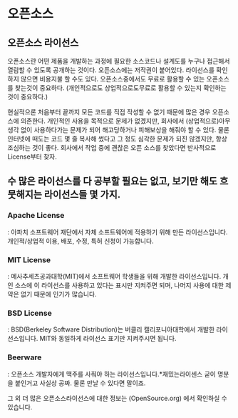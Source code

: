 # 오픈소스

## 오픈소스 라이선스

오픈소스란 어떤 제품을 개발하는 과정에 필요한 소스코드나 설계도를 누구나 접근해서 열람할 수 있도록 공개하는 것이다.
오픈소스에는 저작권이 붙어있다. 라이선스를 확인하지 않으면 비용지불 할 수도 있다.
오픈소스중에서도 무료로 활용할 수 있는 오픈소스를 찾는것이 중요하다. (개인적으로도 상업적으로도무료로 활용할 수 있는지 확인하는 것이 중요하다.)

현실적으론 처음부터 끝까지 모든 코드를 직접 작성할 수 없기 때문에 많은 경우 오픈소스에 의존한다.
개인적인 사용을 목적으로 문제가 없겠지만, 회사에서 (상업적으로)아무 생각 없이 사용하다가는 문제가 되어 해고당하거나 피해보상을 해줘야 할 수 있다.
물론 인터넷에 떠도는 코드 몇 줄 복사해 썼다고 그 정도 심각한 문제가 되진 않겠지만, 항상 조심하는 것이 좋다.
회사에서 작업 중에 괜찮은 오픈 소스를 찾았다면 반사적으로 License부터 찾자.

## 수 많은 라이선스를 다 공부할 필요는 없고, 보기만 해도 흐뭇해지는 라이선스들 몇 가지.

### Apache License
: 아파치 소프트웨어 재단에서 자체 소프트웨어에 적용하기 위해 만든 라이선스입니다.
  개인적/상업적 이용, 배포, 수정, 특허 신청이 가능합니다.
  
### MIT License
: 메사추세츠공과대학(MIT)에서 소프트웨어 학생들을 위해 개발한 라이선스입니다.
  개인 소스에 이 라이선스를 사용하고 있다는 표시만 지켜주면 되며, 나머지 사용에 대한 제약은 없기 때문에 인기가 많습니다.
  
### BSD License
: BSD(Berkeley Software Distribution)는 버클리 캘리포니아대학에서 개발한 라이선스입니다.
  MIT와 동일하게 라이선스 표기만 지켜주시면 됩니다.
  
### Beerware
: 오픈소스 개발자에게 맥주를 사줘야 하는 라이선스입니다.*재밌는라이센스 굳이 명분을 붙인거고 사실상 공짜.
  물론 만날 수 있다면 말이죠.
  
그 외 더 많은 오픈소스라이선스에 대한 정보는 (OpenSource.org) 에서 확인하실 수 있습니다.
  

  